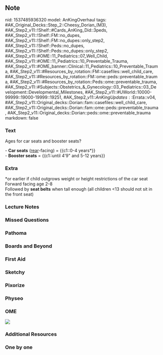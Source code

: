 ## Note
nid: 1537485936320
model: AnKingOverhaul
tags: #AK_Original_Decks::Step_2::Cheesy_Dorian_(M3), #AK_Step2_v11::!Shelf::#Cards_AnKing_Did::3peds, #AK_Step2_v11::!Shelf::FM::no_dupes, #AK_Step2_v11::!Shelf::FM::no_dupes::only_step2, #AK_Step2_v11::!Shelf::Peds::no_dupes, #AK_Step2_v11::!Shelf::Peds::no_dupes::only_step2, #AK_Step2_v11::#OME::11_Pediatrics::07_Well_Child, #AK_Step2_v11::#OME::11_Pediatrics::10_Preventable_Trauma, #AK_Step2_v11::#OME_banner::Clinical::11_Pediatrics::10_Preventable_Trauma, #AK_Step2_v11::#Resources_by_rotation::FM::casefiles::well_child_care, #AK_Step2_v11::#Resources_by_rotation::FM::ome::peds::preventable_trauma, #AK_Step2_v11::#Resources_by_rotation::Peds::ome::preventable_trauma, #AK_Step2_v11::#Subjects::Obstetrics_&_Gynecology::03_Pediatrics::03_Development::Developmental_Milestones, #AK_Step2_v11::#UWorld::10000-99999::19000-19999::19251, #AK_Step2_v11::$AnKingUpdates::$Errata::v04, #AK_Step2_v11::Original_decks::Dorian::fam::casefiles::well_child_care, #AK_Step2_v11::Original_decks::Dorian::fam::ome::peds::preventable_trauma, #AK_Step2_v11::Original_decks::Dorian::peds::ome::preventable_trauma
markdown: false

### Text
Ages for car seats and booster seats?
<div>
  - <b>Car seats</b> (<u>rear</u>-facing) = {{c1::0-4 years*}}
</div>
<div>
  <div>
    - <b>Booster seats</b> = {{c1::until 4'9" and 5-12 years}}
  </div>
</div>

### Extra
<div>
  *or earlier if child outgrows weight or height restrictions of
  the car seat
</div>
<div>
  Forward facing age 2-8
</div>Followed by <b>seat belts</b> when tall enough (all children
<13 should not sit in the front seat)

### Lecture Notes


### Missed Questions


### Pathoma


### Boards and Beyond


### First Aid


### Sketchy


### Pixorize


### Physeo


### OME
<div class="ome-widget">
  <a href=
  "https://onlinemeded.org/spa/pediatrics/preventable-trauma/acquire?ref=anki">
  <img src="_OME_AnkiFlashcards_Lesson_1.png"></a>
</div>

### Additional Resources


### One by one

